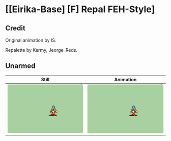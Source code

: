 # [\[Eirika-Base\] \[F\] Repal FEH-Style]

## Credit

Original animation by IS.

Repalette by Kermy, Jeorge_Reds.
	
## Unarmed

| Still | Animation |
| :---: | :-------: |
| ![Unarmed still](./Unarmed_000.png) | ![Unarmed animation](./Unarmed.gif) |
